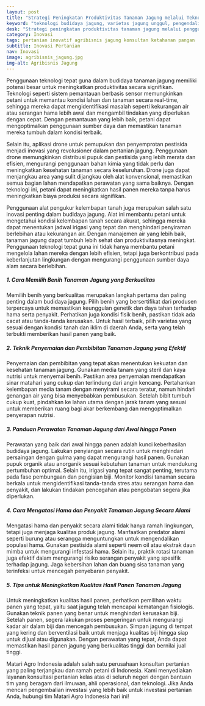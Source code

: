 ```yaml
---
layout: post
title: "Strategi Peningkatan Produktivitas Tanaman Jagung melalui Teknologi Tepat Guna"
keyword: "teknologi budidaya jagung, varietas jagung unggul, pengendalian hama jagung, teknik irigasi jagung, pemupukan optimal jagung, solusi kekeringan jagung, solusi banjir jagung, konsultan pertanian, pelatihan pertanian terpadu, PT Matari Agro Indonesia"
desk: "Strategi peningkatan produktivitas tanaman jagung melalui penggunaan teknologi tepat guna, varietas unggul, pengendalian hama dan penyakit, teknik irigasi dan pemupukan optimal, serta solusi mengatasi kekeringan dan banjir"
category: Inovasi
tags: pertanian inovatif agribisnis jagung konsultan ketahanan pangan
subtitle: Inovasi Pertanian
nav: Inovasi
image: agribisnis_jagung.jpg
img-alt: Agribisnis Jagung
---
```


Penggunaan teknologi tepat guna dalam budidaya tanaman jagung memiliki potensi besar untuk meningkatkan produktivitas secara signifikan. Teknologi seperti sistem pemantauan berbasis sensor memungkinkan petani untuk memantau kondisi lahan dan tanaman secara real-time, sehingga mereka dapat mengidentifikasi masalah seperti kekurangan air atau serangan hama lebih awal dan mengambil tindakan yang diperlukan dengan cepat. Dengan pemantauan yang lebih baik, petani dapat mengoptimalkan penggunaan sumber daya dan memastikan tanaman mereka tumbuh dalam kondisi terbaik.

Selain itu, aplikasi drone untuk pemupukan dan penyemprotan pestisida menjadi inovasi yang revolusioner dalam pertanian jagung. Penggunaan drone memungkinkan distribusi pupuk dan pestisida yang lebih merata dan efisien, mengurangi penggunaan bahan kimia yang tidak perlu dan meningkatkan kesehatan tanaman secara keseluruhan. Drone juga dapat menjangkau area yang sulit dijangkau oleh alat konvensional, memastikan semua bagian lahan mendapatkan perawatan yang sama baiknya. Dengan teknologi ini, petani dapat meningkatkan hasil panen mereka tanpa harus meningkatkan biaya produksi secara signifikan.

Penggunaan alat pengukur kelembapan tanah juga merupakan salah satu inovasi penting dalam budidaya jagung. Alat ini membantu petani untuk mengetahui kondisi kelembapan tanah secara akurat, sehingga mereka dapat menentukan jadwal irigasi yang tepat dan menghindari penyiraman berlebihan atau kekurangan air. Dengan manajemen air yang lebih baik, tanaman jagung dapat tumbuh lebih sehat dan produktivitasnya meningkat. Penggunaan teknologi tepat guna ini tidak hanya membantu petani mengelola lahan mereka dengan lebih efisien, tetapi juga berkontribusi pada keberlanjutan lingkungan dengan mengurangi penggunaan sumber daya alam secara berlebihan.

##### 1. Cara Memilih Benih Tanaman Jagung yang Berkualitas

Memilih benih yang berkualitas merupakan langkah pertama dan paling penting dalam budidaya jagung. Pilih benih yang bersertifikat dari produsen terpercaya untuk memastikan keunggulan genetik dan daya tahan terhadap hama serta penyakit. Perhatikan juga kondisi fisik benih, pastikan tidak ada cacat atau tanda-tanda kerusakan. Untuk hasil terbaik, pilih varietas yang sesuai dengan kondisi tanah dan iklim di daerah Anda, serta yang telah terbukti memberikan hasil panen yang baik.

##### 2. Teknik Penyemaian dan Pembibitan Tanaman Jagung yang Efektif

Penyemaian dan pembibitan yang tepat akan menentukan kekuatan dan kesehatan tanaman jagung. Gunakan media tanam yang steril dan kaya nutrisi untuk menyemai benih. Pastikan area penyemaian mendapatkan sinar matahari yang cukup dan terlindung dari angin kencang. Pertahankan kelembapan media tanam dengan menyirami secara teratur, namun hindari genangan air yang bisa menyebabkan pembusukan. Setelah bibit tumbuh cukup kuat, pindahkan ke lahan utama dengan jarak tanam yang sesuai untuk memberikan ruang bagi akar berkembang dan mengoptimalkan penyerapan nutrisi.

##### 3. Panduan Perawatan Tanaman Jagung dari Awal hingga Panen

Perawatan yang baik dari awal hingga panen adalah kunci keberhasilan budidaya jagung. Lakukan penyiangan secara rutin untuk menghindari persaingan dengan gulma yang dapat mengurangi hasil panen. Gunakan pupuk organik atau anorganik sesuai kebutuhan tanaman untuk mendukung pertumbuhan optimal. Selain itu, irigasi yang tepat sangat penting, terutama pada fase pembungaan dan pengisian biji. Monitor kondisi tanaman secara berkala untuk mengidentifikasi tanda-tanda stres atau serangan hama dan penyakit, dan lakukan tindakan pencegahan atau pengobatan segera jika diperlukan.

##### 4. Cara Mengatasi Hama dan Penyakit Tanaman Jagung Secara Alami

Mengatasi hama dan penyakit secara alami tidak hanya ramah lingkungan, tetapi juga menjaga kualitas produk jagung. Manfaatkan predator alami seperti burung atau serangga menguntungkan untuk mengendalikan populasi hama. Gunakan pestisida alami seperti neem oil atau ekstrak daun mimba untuk mengurangi infestasi hama. Selain itu, praktik rotasi tanaman juga efektif dalam mengurangi risiko serangan penyakit yang spesifik terhadap jagung. Jaga kebersihan lahan dan buang sisa tanaman yang terinfeksi untuk mencegah penyebaran penyakit.

##### 5. Tips untuk Meningkatkan Kualitas Hasil Panen Tanaman Jagung

Untuk meningkatkan kualitas hasil panen, perhatikan pemilihan waktu panen yang tepat, yaitu saat jagung telah mencapai kematangan fisiologis. Gunakan teknik panen yang benar untuk menghindari kerusakan biji. Setelah panen, segera lakukan proses pengeringan untuk mengurangi kadar air dalam biji dan mencegah pembusukan. Simpan jagung di tempat yang kering dan berventilasi baik untuk menjaga kualitas biji hingga siap untuk dijual atau digunakan. Dengan perawatan yang tepat, Anda dapat memastikan hasil panen jagung yang berkualitas tinggi dan bernilai jual tinggi.

Matari Agro Indonesia adalah salah satu perusahaan konsultan pertanian yang paling terjangkau dan ramah petani di Indonesia. Kami menyediakan layanan konsultasi pertanian kelas atas di seluruh negeri dengan bantuan tim yang beragam dari ilmuwan, ahli operasional, dan teknologi. Jika Anda mencari pengembalian investasi yang lebih baik untuk investasi pertanian Anda, hubungi tim Matari Agro Indonesia hari ini!

